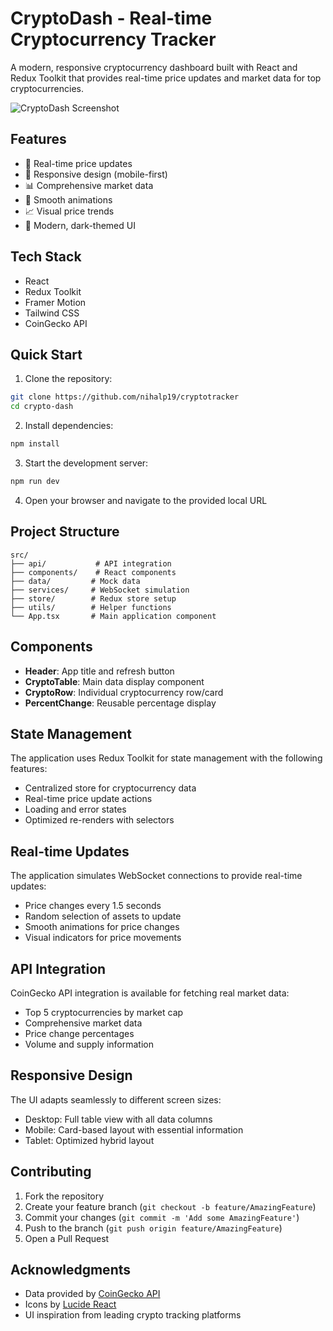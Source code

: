 # CryptoDash - Real-time Cryptocurrency Tracker

A modern, responsive cryptocurrency dashboard built with React and Redux Toolkit that provides real-time price updates and market data for top cryptocurrencies.

![CryptoDash Screenshot](https://images.pexels.com/photos/843700/pexels-photo-843700.jpeg?auto=compress&cs=tinysrgb&w=1260&h=750&dpr=2)

## Features

- 🚀 Real-time price updates
- 📱 Responsive design (mobile-first)
- 📊 Comprehensive market data
- 💫 Smooth animations
- 📈 Visual price trends
- 🎨 Modern, dark-themed UI

## Tech Stack

- React
- Redux Toolkit
- Framer Motion
- Tailwind CSS
- CoinGecko API

## Quick Start

1. Clone the repository:
```bash
git clone https://github.com/nihalp19/cryptotracker
cd crypto-dash
```

2. Install dependencies:
```bash
npm install
```

3. Start the development server:
```bash
npm run dev
```

4. Open your browser and navigate to the provided local URL

## Project Structure

```
src/
├── api/           # API integration
├── components/    # React components
├── data/         # Mock data
├── services/     # WebSocket simulation
├── store/        # Redux store setup
├── utils/        # Helper functions
└── App.tsx       # Main application component
```

## Components

- **Header**: App title and refresh button
- **CryptoTable**: Main data display component
- **CryptoRow**: Individual cryptocurrency row/card
- **PercentChange**: Reusable percentage display

## State Management

The application uses Redux Toolkit for state management with the following features:

- Centralized store for cryptocurrency data
- Real-time price update actions
- Loading and error states
- Optimized re-renders with selectors

## Real-time Updates

The application simulates WebSocket connections to provide real-time updates:

- Price changes every 1.5 seconds
- Random selection of assets to update
- Smooth animations for price changes
- Visual indicators for price movements

## API Integration

CoinGecko API integration is available for fetching real market data:

- Top 5 cryptocurrencies by market cap
- Comprehensive market data
- Price change percentages
- Volume and supply information

## Responsive Design

The UI adapts seamlessly to different screen sizes:

- Desktop: Full table view with all data columns
- Mobile: Card-based layout with essential information
- Tablet: Optimized hybrid layout

## Contributing

1. Fork the repository
2. Create your feature branch (`git checkout -b feature/AmazingFeature`)
3. Commit your changes (`git commit -m 'Add some AmazingFeature'`)
4. Push to the branch (`git push origin feature/AmazingFeature`)
5. Open a Pull Request


## Acknowledgments

- Data provided by [CoinGecko API](https://www.coingecko.com/en/api)
- Icons by [Lucide React](https://lucide.dev)
- UI inspiration from leading crypto tracking platforms
